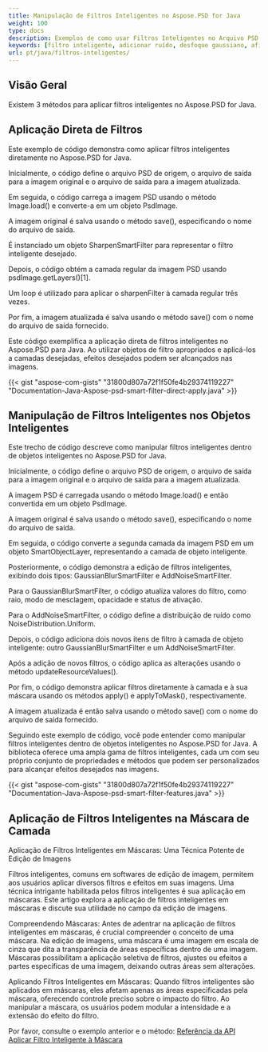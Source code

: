 ```yaml
---
title: Manipulação de Filtros Inteligentes no Aspose.PSD for Java
weight: 100
type: docs
description: Exemplos de como usar Filtros Inteligentes no Arquivo PSD
keywords: [filtro inteligente, adicionar ruído, desfoque gaussiano, afiar, filtro, filtro psd, api psd, java, exemplo de código]
url: pt/java/filtros-inteligentes/
---
```


## **Visão Geral**

Existem 3 métodos para aplicar filtros inteligentes no Aspose.PSD for Java.

## **Aplicação Direta de Filtros**

Este exemplo de código demonstra como aplicar filtros inteligentes diretamente no Aspose.PSD for Java.

Inicialmente, o código define o arquivo PSD de origem, o arquivo de saída para a imagem original e o arquivo de saída para a imagem atualizada.

Em seguida, o código carrega a imagem PSD usando o método Image.load() e converte-a em um objeto PsdImage.

A imagem original é salva usando o método save(), especificando o nome do arquivo de saída.

É instanciado um objeto SharpenSmartFilter para representar o filtro inteligente desejado.

Depois, o código obtém a camada regular da imagem PSD usando psdImage.getLayers()[1].

Um loop é utilizado para aplicar o sharpenFilter à camada regular três vezes.

Por fim, a imagem atualizada é salva usando o método save() com o nome do arquivo de saída fornecido.

Este código exemplifica a aplicação direta de filtros inteligentes no Aspose.PSD para Java. Ao utilizar objetos de filtro apropriados e aplicá-los a camadas desejadas, efeitos desejados podem ser alcançados nas imagens.

{{< gist "aspose-com-gists" "31800d807a72f1f50fe4b29374119227" "Documentation-Java-Aspose-psd-smart-filter-direct-apply.java" >}}

## **Manipulação de Filtros Inteligentes nos Objetos Inteligentes**

Este trecho de código descreve como manipular filtros inteligentes dentro de objetos inteligentes no Aspose.PSD for Java.

Inicialmente, o código define o arquivo PSD de origem, o arquivo de saída para a imagem original e o arquivo de saída para a imagem atualizada.

A imagem PSD é carregada usando o método Image.load() e então convertida em um objeto PsdImage.

A imagem original é salva usando o método save(), especificando o nome do arquivo de saída.

Em seguida, o código converte a segunda camada da imagem PSD em um objeto SmartObjectLayer, representando a camada de objeto inteligente.

Posteriormente, o código demonstra a edição de filtros inteligentes, exibindo dois tipos: GaussianBlurSmartFilter e AddNoiseSmartFilter.

Para o GaussianBlurSmartFilter, o código atualiza valores do filtro, como raio, modo de mesclagem, opacidade e status de ativação.

Para o AddNoiseSmartFilter, o código define a distribuição de ruído como NoiseDistribution.Uniform.

Depois, o código adiciona dois novos itens de filtro à camada de objeto inteligente: outro GaussianBlurSmartFilter e um AddNoiseSmartFilter.

Após a adição de novos filtros, o código aplica as alterações usando o método updateResourceValues().

Por fim, o código demonstra aplicar filtros diretamente à camada e à sua máscara usando os métodos apply() e applyToMask(), respectivamente.

A imagem atualizada é então salva usando o método save() com o nome do arquivo de saída fornecido.

Seguindo este exemplo de código, você pode entender como manipular filtros inteligentes dentro de objetos inteligentes no Aspose.PSD for Java. A biblioteca oferece uma ampla gama de filtros inteligentes, cada um com seu próprio conjunto de propriedades e métodos que podem ser personalizados para alcançar efeitos desejados nas imagens.

{{< gist "aspose-com-gists" "31800d807a72f1f50fe4b29374119227" "Documentation-Java-Aspose-psd-smart-filter-features.java" >}}

## **Aplicação de Filtros Inteligentes na Máscara de Camada**

Aplicação de Filtros Inteligentes em Máscaras: Uma Técnica Potente de Edição de Imagens

Filtros inteligentes, comuns em softwares de edição de imagem, permitem aos usuários aplicar diversos filtros e efeitos em suas imagens. Uma técnica intrigante habilitada pelos filtros inteligentes é sua aplicação em máscaras. Este artigo explora a aplicação de filtros inteligentes em máscaras e discute sua utilidade no campo da edição de imagens.

Compreendendo Máscaras: Antes de adentrar na aplicação de filtros inteligentes em máscaras, é crucial compreender o conceito de uma máscara. Na edição de imagens, uma máscara é uma imagem em escala de cinza que dita a transparência de áreas específicas dentro de uma imagem. Máscaras possibilitam a aplicação seletiva de filtros, ajustes ou efeitos a partes específicas de uma imagem, deixando outras áreas sem alterações.

Aplicando Filtros Inteligentes em Máscaras: Quando filtros inteligentes são aplicados em máscaras, eles afetam apenas as áreas especificadas pela máscara, oferecendo controle preciso sobre o impacto do filtro. Ao manipular a máscara, os usuários podem modular a intensidade e a extensão do efeito do filtro.

Por favor, consulte o exemplo anterior e o método: [Referência da API Aplicar Filtro Inteligente à Máscara](https://reference.aspose.com/psd/java/com.aspose.psd.fileformats.psd.layers.smartfilters/smartfilter/#apply_to_mask_layer_with_mask_2)
